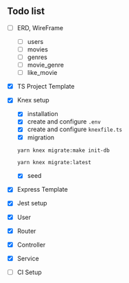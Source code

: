 ## Todo list

- [ ] ERD, WireFrame

  - [ ] users
  - [ ] movies
  - [ ] genres
  - [ ] movie_genre
  - [ ] like_movie

- [x] TS Project Template

- [x] Knex setup

  - [x] installation
  - [x] create and configure `.env`
  - [x] create and configure `knexfile.ts`
  - [x] migration

  ```bash
  yarn knex migrate:make init-db

  yarn knex migrate:latest
  ```

  - [x] seed

- [x] Express Template
- [x] Jest setup
- [x] User
- [x] Router
- [x] Controller
- [x] Service

- [ ] CI Setup
